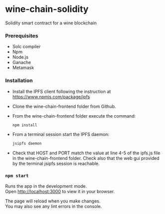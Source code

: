 # wine-chain-solidity

Solidity smart contract for a wine blockchain

### Prerequisites

- Solc compiler
- Npm
- Node.js
- Ganache
- Metamask

### Installation

- Install the IPFS client following the instruction at https://www.npmjs.com/package/ipfs
- Clone the wine-chain-frontend folder from Github.
- From the wine-chain-frontend folder execute the command:

  ```bash
  npm install
  ```

- From a terminal session start the IPFS daemon:

  ```bash
  jsipfs daemon
  ```

- Check that HOST and PORT match the value at line 4-5 of the ipfs.js file in the wine-chain-frontend folder. Check also that the web gui provided by the terminal jsipfs session is reachable.

### `npm start`

Runs the app in the development mode.\
Open [http://localhost:3000](http://localhost:3000) to view it in your browser.

The page will reload when you make changes.\
You may also see any lint errors in the console.
